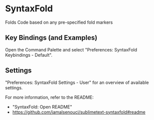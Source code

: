 SyntaxFold
==========

Folds Code based on any pre-specified fold markers

Key Bindings (and Examples)
---------------------------

Open the Command Palette and select "Preferences: SyntaxFold Keybindings - Default".

Settings
--------

"Preferences: SyntaxFold Settings - User" for an overview of available settings.

For more information, refer to the README:
- "SyntaxFold: Open README"
- https://github.com/jamalsenouci/sublimetext-syntaxfold#readme
